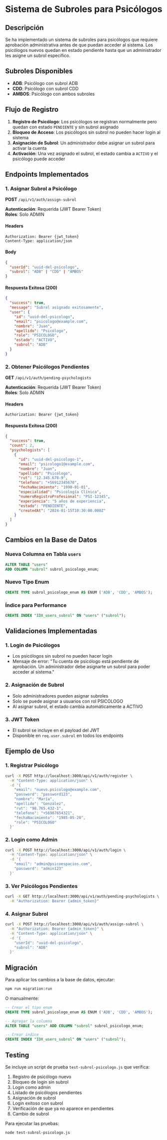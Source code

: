 # Sistema de Subroles para Psicólogos

## Descripción

Se ha implementado un sistema de subroles para psicólogos que requiere aprobación administrativa antes de que puedan acceder al sistema. Los psicólogos nuevos quedan en estado pendiente hasta que un administrador les asigne un subrol específico.

## Subroles Disponibles

- **ADB**: Psicólogo con subrol ADB
- **CDD**: Psicólogo con subrol CDD  
- **AMBOS**: Psicólogo con ambos subroles

## Flujo de Registro

1. **Registro de Psicólogo**: Los psicólogos se registran normalmente pero quedan con estado `PENDIENTE` y sin subrol asignado
2. **Bloqueo de Acceso**: Los psicólogos sin subrol no pueden hacer login al sistema
3. **Asignación de Subrol**: Un administrador debe asignar un subrol para activar la cuenta
4. **Activación**: Una vez asignado el subrol, el estado cambia a `ACTIVO` y el psicólogo puede acceder

## Endpoints Implementados

### 1. Asignar Subrol a Psicólogo

**POST** `/api/v1/auth/assign-subrol`

**Autenticación**: Requerida (JWT Bearer Token)  
**Roles**: Solo ADMIN

#### Headers
```
Authorization: Bearer {jwt_token}
Content-Type: application/json
```

#### Body
```json
{
  "userId": "uuid-del-psicologo",
  "subrol": "ADB" | "CDD" | "AMBOS"
}
```

#### Respuesta Exitosa (200)
```json
{
  "success": true,
  "message": "Subrol asignado exitosamente",
  "user": {
    "id": "uuid-del-psicologo",
    "email": "psicologo@example.com",
    "nombre": "Juan",
    "apellido": "Psicólogo",
    "role": "PSICOLOGO",
    "estado": "ACTIVO",
    "subrol": "ADB"
  }
}
```

### 2. Obtener Psicólogos Pendientes

**GET** `/api/v1/auth/pending-psychologists`

**Autenticación**: Requerida (JWT Bearer Token)  
**Roles**: Solo ADMIN

#### Headers
```
Authorization: Bearer {jwt_token}
```

#### Respuesta Exitosa (200)
```json
{
  "success": true,
  "count": 2,
  "psychologists": [
    {
      "id": "uuid-del-psicologo-1",
      "email": "psicologo1@example.com",
      "nombre": "Juan",
      "apellido": "Psicólogo",
      "rut": "12.345.678-9",
      "telefono": "+56912345678",
      "fechaNacimiento": "1990-01-01",
      "especialidad": "Psicología Clínica",
      "numeroRegistroProfesional": "PSI-12345",
      "experiencia": "5 años de experiencia",
      "estado": "PENDIENTE",
      "createdAt": "2024-01-15T10:30:00.000Z"
    }
  ]
}
```

## Cambios en la Base de Datos

### Nueva Columna en Tabla `users`
```sql
ALTER TABLE "users" 
ADD COLUMN "subrol" subrol_psicologo_enum;
```

### Nuevo Tipo Enum
```sql
CREATE TYPE subrol_psicologo_enum AS ENUM ('ADB', 'CDD', 'AMBOS');
```

### Índice para Performance
```sql
CREATE INDEX "IDX_users_subrol" ON "users" ("subrol");
```

## Validaciones Implementadas

### 1. Login de Psicólogos
- Los psicólogos sin subrol no pueden hacer login
- Mensaje de error: "Tu cuenta de psicólogo está pendiente de aprobación. Un administrador debe asignarte un subrol para poder acceder al sistema."

### 2. Asignación de Subrol
- Solo administradores pueden asignar subroles
- Solo se puede asignar a usuarios con rol PSICOLOGO
- Al asignar subrol, el estado cambia automáticamente a ACTIVO

### 3. JWT Token
- El subrol se incluye en el payload del JWT
- Disponible en `req.user.subrol` en todos los endpoints

## Ejemplo de Uso

### 1. Registrar Psicólogo
```bash
curl -X POST http://localhost:3000/api/v1/auth/register \
  -H "Content-Type: application/json" \
  -d '{
    "email": "nuevo.psicologo@example.com",
    "password": "password123",
    "nombre": "María",
    "apellido": "González",
    "rut": "98.765.432-1",
    "telefono": "+56987654321",
    "fechaNacimiento": "1985-05-20",
    "role": "PSICOLOGO"
  }'
```

### 2. Login como Admin
```bash
curl -X POST http://localhost:3000/api/v1/auth/login \
  -H "Content-Type: application/json" \
  -d '{
    "email": "admin@psicoespacios.com",
    "password": "admin123"
  }'
```

### 3. Ver Psicólogos Pendientes
```bash
curl -X GET http://localhost:3000/api/v1/auth/pending-psychologists \
  -H "Authorization: Bearer {admin_token}"
```

### 4. Asignar Subrol
```bash
curl -X POST http://localhost:3000/api/v1/auth/assign-subrol \
  -H "Authorization: Bearer {admin_token}" \
  -H "Content-Type: application/json" \
  -d '{
    "userId": "uuid-del-psicologo",
    "subrol": "ADB"
  }'
```

## Migración

Para aplicar los cambios a la base de datos, ejecutar:

```bash
npm run migration:run
```

O manualmente:

```sql
-- Crear el tipo enum
CREATE TYPE subrol_psicologo_enum AS ENUM ('ADB', 'CDD', 'AMBOS');

-- Agregar la columna
ALTER TABLE "users" ADD COLUMN "subrol" subrol_psicologo_enum;

-- Crear índice
CREATE INDEX "IDX_users_subrol" ON "users" ("subrol");
```

## Testing

Se incluye un script de prueba `test-subrol-psicologo.js` que verifica:

1. Registro de psicólogo nuevo
2. Bloqueo de login sin subrol
3. Login como admin
4. Listado de psicólogos pendientes
5. Asignación de subrol
6. Login exitoso con subrol
7. Verificación de que ya no aparece en pendientes
8. Cambio de subrol

Para ejecutar las pruebas:

```bash
node test-subrol-psicologo.js
```














